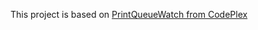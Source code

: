 This project is based on [PrintQueueWatch from CodePlex](https://archive.codeplex.com/?p=printqueuewatch)